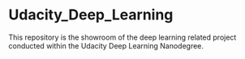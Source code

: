 # Udacity_Deep_Learning
This repository is the showroom of the deep learning related project conducted within the Udacity Deep Learning Nanodegree.
